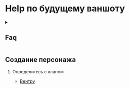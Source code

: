 # Help по будущему ваншоту 

<details>
  <summary> <h2> Faq </h2> </summary>

Что такое.... 

<details>
  <summary> <h2> Дисциплины </h2> </summary>

Дисциплины - это ваша сверхъестественная сила. Набор дисциплин (как правило три разновидности) определяется кланом вашего персонажа

**Развитие**  Дисциплины измеряются в пунктах (точках - • ), где один пункт означает, что вампир делает лишь первые шаги в освоении этой Дисциплины, и далее по возврастанию.
Каждый раз, получая новый пункт Дисциплины, персонаж получает доступ к силе соответствующего уровня, сохраняя при этом доступ к силам всех предыдущих уровней.

**Примечание**: Если в описании дисциплины не сказано обратное, активация Дисциплины не требует траты пунктов крови или воли. \
Дисциплины для наглядности описаны для каждого клана в клановом листе до уровня пять (выше пока не вижу смысла), но если интересно, что может 
персонаж на максимуме - можно почитать в книге правил, глава дисциплины [тут](https://drive.google.com/file/d/1DgBc0yy4v-HnSUnz-oDvA476uRxfplmD/view?usp=sharing)

 </details>


</details>

## Создание персонажа 

1. Определитесь с кланом

   - [Вентру](Ventrue.md)


